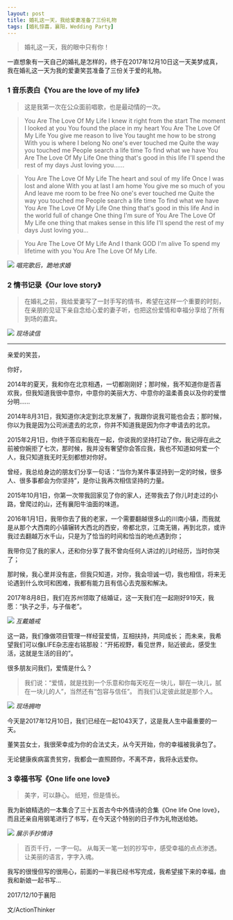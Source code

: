 ```yaml
---
layout: post
title: 婚礼这一天，我给爱妻准备了三份礼物
tags: [婚礼惊喜，襄阳，Wedding Party]
---
```


> 婚礼这一天，我的眼中只有你！

一直想象有一天自己的婚礼是怎样的，终于在2017年12月10日这一天美梦成真，我在婚礼这一天为我的爱妻笑芸准备了三份关于爱的礼物。

### 1 音乐表白《You are the love of my life》

>这是我第一次在公众面前唱歌，也是最动情的一次。

> You Are The Love Of My Life
> I knew it right from the start
> The moment I looked at you
> You found the place in my heart
> You Are The Love Of My Life
> You give me reason to live
> You taught me how to be strong
> With you is where I belong
> No one's ever touched me
> Quite the way you touched me
> People search a life time
> To find what we have
> You Are The Love Of My Life
> One thing that's good in this life
> I'll spend the rest of my days
> Just loving you......

> You Are The Love Of My Life
> The heart and soul of my life
> Once I was lost and alone
> With you at last I am home
> You give me so much of you
> And leave me room to be free
> No one's ever touched me
> Quite the way you touched me
> People search a life time
> To find what we have
> You Are The Love Of My Life
> One thing that's good in this life
> And in the world full of change
> One thing I'm sure of
> You Are The Love Of My Life
> one thing that makes sense in this life
> I'll spend the rest of my days
> Just loving you...

> You Are The Love Of My Life
> And I thank GOD I'm alive
> To spend my lifetime with you
> You Are The Love Of My Life.

![](https://ws4.sinaimg.cn/large/006tKfTcgy1fmwl3scq8qj31kw11snph.jpg)
*唱完歌后，跪地求婚*

### 2 情书记录《Our love story》


>在婚礼之前，我给爱妻写了一封手写的情书，希望在这样一个重要的时刻，在亲朋的见证下亲自念给心爱的妻子听，也把这份爱情和幸福分享给了所有到场的嘉宾。

![](https://ws4.sinaimg.cn/large/006tKfTcgy1fmwl3mhh1lj31kw11zhe4.jpg)
*现场读信*

----

亲爱的笑芸，

你好，

2014年的夏天，我和你在北京相遇，一切都刚刚好；那时候，我不知道你是否喜欢我，但我知道我很中意你，中意你的美丽大方、中意你的温柔善良以及你的爱憎分明......

2014年8月31日，我知道你决定到北京发展了，我跟你说我可能也会去；那时候，你以为我是因为公司派遣去的北京，你并不知道我是因为你才申请去的北京。

2015年2月1日，你终于答应和我在一起，你说我的坚持打动了你，我记得在此之前被你婉拒了七次，那时候，我并没有奢望你会答应我，我也不知道如何爱一个人，我只知道我无时无刻都想对你好。

曾经，我总给身边的朋友们分享一句话：“当你为某件事坚持到一定的时候，很多人、很多事都会为你坚持”，是你让我再次相信坚持的力量。

2015年10月1日，你第一次带我回家见了你的家人，还带我去了你儿时走过的小路，曾爬过的山，还有襄阳牛油面的味道。

2016年1月1日，我带你去了我的老家，一个需要翻越很多山的川南小镇，而我就是从那个大西南的小镇辗转大西北的西安，帝都北京，江南无锡，再到北京，或许我过去翻越万水千山，只是为了恰当的时间和恰当的地点遇到你；

我带你见了我的家人，还和你分享了我不曾向任何人讲过的儿时经历，当时你哭了；

那时候，我心里并没有底，但我只知道，对你，我会坦诚一切，我也相信，将来无论遇到什么坎坷和困难，我都有能力且有信心去克服和解决。

2017年8月8日，我们在苏州领取了结婚证，这一天我们在一起刚好919天，我愿：“执子之手，与子偕老”。

![](https://ws4.sinaimg.cn/large/006tKfTcgy1fmwlejlhznj31kw11ze8h.jpg)
*互戴婚戒*

这一路，我们像做项目管理一样经营爱情，互相扶持，共同成长；
而未来，我希望我们可以像LIFE杂志座右铭那般：“开拓视野，看见世界，贴近彼此，感受生活，这就是生活的目的”。

很多朋友问我们，爱情是什么？
>我们说：“爱情，就是找到一个乐意和你每天吃在一块儿，聊在一块儿，腻在一块儿的人”，当然还有“包容与信任”。
而我们认定彼此就是那个人。

![](https://ws1.sinaimg.cn/large/006tKfTcgy1fmwlbpchp9j31kw11z7wu.jpg)
*现场拥吻*

今天是2017年12月10日，我们已经在一起1043天了，这是我人生中最重要的一天。

董笑芸女士，我很荣幸成为你的合法丈夫，从今天开始，你的幸福被我承包了。

无论健康疾病富贵贫穷，我都会一直照顾你，不离不弃，我将永远爱你。


### 3 幸福书写《One life one love》

> 美字，可以静心。
纸短，但是情长。

我为新娘精选的一本集合了三十五首古今中外情诗的合集《One life One love》，而且还亲自用钢笔进行了书写，在今天这个特别的日子作为礼物送给她。

![](https://ws1.sinaimg.cn/large/006tKfTcgy1fmwl24tkv7j31kw11zu17.jpg)
*展示手抄情诗*

>百页千行，一字一句。
从每天一笔一划的抄写中，感受幸福的点点渗透。
让美丽的语言，字字入魂。

我写的很慢但写的很用心，前面的一半我已经书写完成，我希望接下来的幸福，由我和新娘一起书写...


2017/12/10于襄阳


文/ActionThinker


